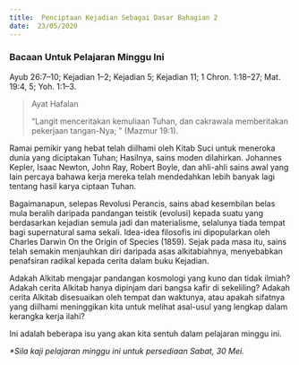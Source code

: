 ```yaml
---
title:  Penciptaan Kejadian Sebagai Dasar Bahagian 2
date:  23/05/2020
---
```


### Bacaan Untuk Pelajaran Minggu Ini
Ayub  26:7–10; Kejadian 1–2; Kejadian 5; Kejadian 11; 1 Chron. 1:18–27; Mat. 19:4, 5; Yoh. 1:1–3.

> <p>Ayat Hafalan</p>
> “Langit menceritakan kemuliaan Tuhan, dan cakrawala memberitakan pekerjaan tangan-Nya; ” (Mazmur 19:1).

Ramai pemikir yang hebat telah diilhami oleh Kitab Suci untuk meneroka dunia yang diciptakan Tuhan; Hasilnya, sains moden dilahirkan. Johannes Kepler, Isaac Newton, John Ray, Robert Boyle, dan ahli-ahli sains awal yang lain percaya bahawa kerja mereka telah mendedahkan lebih banyak lagi tentang hasil karya ciptaan Tuhan.

Bagaimanapun, selepas Revolusi Perancis, sains abad kesembilan belas mula beralih daripada pandangan teistik (evolusi) kepada suatu yang berdasarkan kejadian semula jadi dan materialisme, selalunya tiada tempat bagi supernatural sama sekali. Idea-idea filosofis ini dipopularkan oleh Charles Darwin On the Origin of Species (1859). Sejak pada masa itu, sains telah semakin menjauhkan diri daripada asas alkitabiahnya, menyebabkan penafsiran radikal kepada cerita dalam buku Kejadian.

Adakah Alkitab mengajar pandangan kosmologi yang kuno dan tidak ilmiah? Adakah cerita Alkitab hanya dipinjam dari bangsa kafir di sekeliling? Adakah cerita Alkitab disesuaikan oleh tempat dan waktunya, atau apakah sifatnya yang diilhami meninggikan kita untuk melihat asal-usul yang lengkap dalam kerangka kerja ilahi?

Ini adalah beberapa isu yang akan kita sentuh dalam pelajaran minggu ini.

_*Sila kaji pelajaran minggu ini untuk persediaan Sabat, 30 Mei._